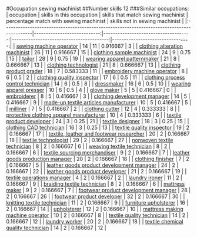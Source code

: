 #Occupation sewing machinist
##Number skills 12
###Similar occupations:
| occupation                                                                                |   skills in this occupation |   skills that match sewing machinist |   percentage match with sewing machinist |   skills not in sewing machinist |
|:------------------------------------------------------------------------------------------|----------------------------:|-------------------------------------:|-----------------------------------------:|---------------------------------:|
| [sewing machine operator](sewing_machine_operator.md)                                     |                          14 |                                   11 |                                 0.916667 |                                3 |
| [clothing alteration machinist](clothing_alteration_machinist.md)                         |                          26 |                                   11 |                                 0.916667 |                               15 |
| [clothing sample machinist](clothing_sample_machinist.md)                                 |                          24 |                                    9 |                                 0.75     |                               15 |
| [tailor](tailor.md)                                                                       |                          28 |                                    9 |                                 0.75     |                               19 |
| [wearing apparel patternmaker](wearing_apparel_patternmaker.md)                           |                          21 |                                    8 |                                 0.666667 |                               13 |
| [clothing technologist](clothing_technologist.md)                                         |                          21 |                                    8 |                                 0.666667 |                               13 |
| [clothing product grader](clothing_product_grader.md)                                     |                          18 |                                    7 |                                 0.583333 |                               11 |
| [embroidery machine operator](embroidery_machine_operator.md)                             |                           8 |                                    6 |                                 0.5      |                                2 |
| [clothing quality inspector](clothing_quality_inspector.md)                               |                          17 |                                    6 |                                 0.5      |                               11 |
| [clothing process control technician](clothing_process_control_technician.md)             |                          14 |                                    6 |                                 0.5      |                                8 |
| [dressmaker](dressmaker.md)                                                               |                          16 |                                    6 |                                 0.5      |                               10 |
| [wearing apparel presser](wearing_apparel_presser.md)                                     |                          10 |                                    6 |                                 0.5      |                                4 |
| [glove maker](glove_maker.md)                                                             |                           5 |                                    5 |                                 0.416667 |                                0 |
| [embroiderer](embroiderer.md)                                                             |                           8 |                                    5 |                                 0.416667 |                                3 |
| [clothing development manager](clothing_development_manager.md)                           |                          14 |                                    5 |                                 0.416667 |                                9 |
| [made-up textile articles manufacturer](made-up_textile_articles_manufacturer.md)         |                          10 |                                    5 |                                 0.416667 |                                5 |
| [milliner](milliner.md)                                                                   |                           7 |                                    5 |                                 0.416667 |                                2 |
| [clothing cutter](clothing_cutter.md)                                                     |                          12 |                                    4 |                                 0.333333 |                                8 |
| [protective clothing apparel manufacturer](protective_clothing_apparel_manufacturer.md)   |                          10 |                                    4 |                                 0.333333 |                                6 |
| [textile product developer](textile_product_developer.md)                                 |                          24 |                                    3 |                                 0.25     |                               21 |
| [textile designer](textile_designer.md)                                                   |                          18 |                                    3 |                                 0.25     |                               15 |
| [clothing CAD technician](clothing_CAD_technician.md)                                     |                          16 |                                    3 |                                 0.25     |                               13 |
| [textile quality inspector](textile_quality_inspector.md)                                 |                          19 |                                    2 |                                 0.166667 |                               17 |
| [textile, leather and footwear researcher](textile,_leather_and_footwear_researcher.md)   |                          20 |                                    2 |                                 0.166667 |                               18 |
| [textile technologist](textile_technologist.md)                                           |                          29 |                                    2 |                                 0.166667 |                               27 |
| [nonwoven  textile technician](nonwoven__textile_technician.md)                           |                           8 |                                    2 |                                 0.166667 |                                6 |
| [weaving textile technician](weaving_textile_technician.md)                               |                           8 |                                    2 |                                 0.166667 |                                6 |
| [textile sourcing merchandiser](textile_sourcing_merchandiser.md)                         |                           9 |                                    2 |                                 0.166667 |                                7 |
| [leather goods production manager](leather_goods_production_manager.md)                   |                          20 |                                    2 |                                 0.166667 |                               18 |
| [clothing finisher](clothing_finisher.md)                                                 |                           7 |                                    2 |                                 0.166667 |                                5 |
| [leather goods product development manager](leather_goods_product_development_manager.md) |                          24 |                                    2 |                                 0.166667 |                               22 |
| [leather goods product developer](leather_goods_product_developer.md)                     |                          21 |                                    2 |                                 0.166667 |                               19 |
| [textile operations manager](textile_operations_manager.md)                               |                           4 |                                    2 |                                 0.166667 |                                2 |
| [laundry ironer](laundry_ironer.md)                                                       |                          11 |                                    2 |                                 0.166667 |                                9 |
| [braiding textile technician](braiding_textile_technician.md)                             |                           8 |                                    2 |                                 0.166667 |                                6 |
| [mattress maker](mattress_maker.md)                                                       |                           9 |                                    2 |                                 0.166667 |                                7 |
| [footwear product development manager](footwear_product_development_manager.md)           |                          28 |                                    2 |                                 0.166667 |                               26 |
| [footwear product developer](footwear_product_developer.md)                               |                          32 |                                    2 |                                 0.166667 |                               30 |
| [knitting textile technician](knitting_textile_technician.md)                             |                          11 |                                    2 |                                 0.166667 |                                9 |
| [furniture upholsterer](furniture_upholsterer.md)                                         |                          16 |                                    2 |                                 0.166667 |                               14 |
| [upholsterer](upholsterer.md)                                                             |                          12 |                                    2 |                                 0.166667 |                               10 |
| [mattress making machine operator](mattress_making_machine_operator.md)                   |                          10 |                                    2 |                                 0.166667 |                                8 |
| [textile quality technician](textile_quality_technician.md)                               |                          14 |                                    2 |                                 0.166667 |                               12 |
| [laundry worker](laundry_worker.md)                                                       |                          20 |                                    2 |                                 0.166667 |                               18 |
| [textile chemical quality technician](textile_chemical_quality_technician.md)             |                          14 |                                    2 |                                 0.166667 |                               12 |

